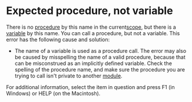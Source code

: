 
# Expected procedure, not variable

There is no [procedure](b8bdf64f-5920-1ae9-16d0-b26d09524a30.md) by this name in the current[scope](b8bdf64f-5920-1ae9-16d0-b26d09524a30.md), but there is a [variable](b8bdf64f-5920-1ae9-16d0-b26d09524a30.md) by this name. You can call a procedure, but not a variable. This error has the following cause and solution:



- The name of a variable is used as a procedure call. The error may also be caused by misspelling the name of a valid procedure, because that can be misconstrued as an implicitly defined variable. Check the spelling of the procedure name, and make sure the procedure you are trying to call isn't private to another [module](b8bdf64f-5920-1ae9-16d0-b26d09524a30.md).
    

For additional information, select the item in question and press F1 (in Windows) or HELP (on the Macintosh).
